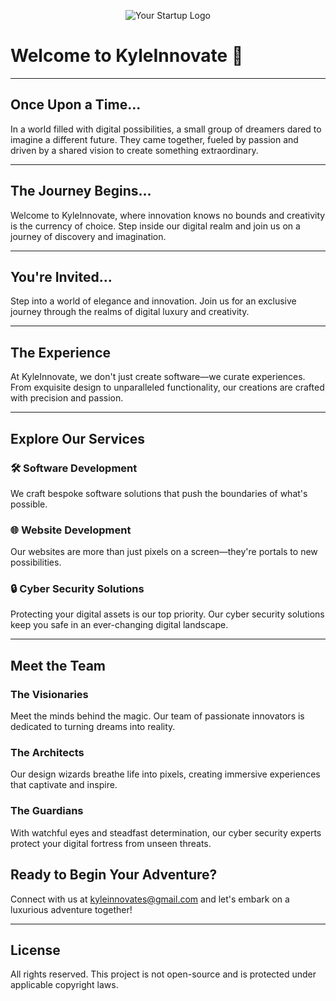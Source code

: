 <p align="center">
  <img src="your-logo.png" alt="Your Startup Logo">
</p>

# Welcome to KyleInnovate 🚀

---

## Once Upon a Time...

In a world filled with digital possibilities, a small group of dreamers dared to imagine a different future. They came together, fueled by passion and driven by a shared vision to create something extraordinary.

---

## The Journey Begins...

Welcome to KyleInnovate, where innovation knows no bounds and creativity is the currency of choice. Step inside our digital realm and join us on a journey of discovery and imagination.

---


## You're Invited...

Step into a world of elegance and innovation. Join us for an exclusive journey through the realms of digital luxury and creativity. 

---

## The Experience

At KyleInnovate, we don't just create software—we curate experiences. From exquisite design to unparalleled functionality, our creations are crafted with precision and passion.

---

## Explore Our Services

### 🛠️ Software Development

We craft bespoke software solutions that push the boundaries of what's possible.

### 🌐 Website Development

Our websites are more than just pixels on a screen—they're portals to new possibilities.

### 🔒 Cyber Security Solutions

Protecting your digital assets is our top priority. Our cyber security solutions keep you safe in an ever-changing digital landscape.

---

## Meet the Team

### The Visionaries

Meet the minds behind the magic. Our team of passionate innovators is dedicated to turning dreams into reality.

### The Architects

Our design wizards breathe life into pixels, creating immersive experiences that captivate and inspire.

### The Guardians

With watchful eyes and steadfast determination, our cyber security experts protect your digital fortress from unseen threats.



## Ready to Begin Your Adventure?

Connect with us at kyleinnovates@gmail.com
 and let's embark on a luxurious adventure together!

---

## License

All rights reserved. This project is not open-source and is protected under applicable copyright laws.



<!---
kyleinnovate/kyleinnovate is a ✨ special ✨ repository because its `README.md` (this file) appears on your GitHub profile.
You can click the Preview link to take a look at your changes.
--->
